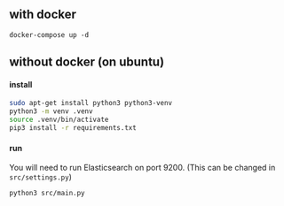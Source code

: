 ## with docker
```docker
docker-compose up -d
```

## without docker (on ubuntu)
#### install
```bash
sudo apt-get install python3 python3-venv
python3 -m venv .venv
source .venv/bin/activate
pip3 install -r requirements.txt
```

#### run
You will need to run Elasticsearch on port 9200. (This can be changed in `src/settings.py`)
```bash
python3 src/main.py
```
